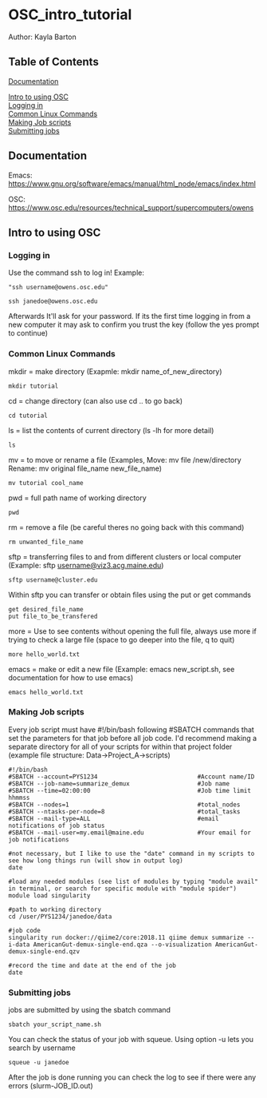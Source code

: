 # OSC_intro_tutorial
Author: Kayla Barton 
## Table of Contents
<a href="#Documentation">Documentation</a></br>

<a href="#Intro to using OSC">Intro to using OSC</a></br>
<a href="#Logging in">Logging in</a></br>
<a href="#Common Linux Commands">Common Linux Commands</a></br>
<a href="#Making Job scripts">Making Job scripts</a></br>
<a href="#Submitting jobs">Submitting jobs</a></br>

## <a name="Documentation">Documentation</a>
Emacs: https://www.gnu.org/software/emacs/manual/html_node/emacs/index.html

OSC: https://www.osc.edu/resources/technical_support/supercomputers/owens

## <a name="Intro to using OSC">Intro to using OSC</a>

### <a name="Logging in">Logging in</a>
Use the command ssh to log in!  Example:
```{bash eval=FALSE}
"ssh username@owens.osc.edu"

ssh janedoe@owens.osc.edu
```
Afterwards It'll ask for your password. If its the first time logging in from a new computer it may ask to confirm you trust the key (follow the yes prompt to continue)

### <a name="Common Linux Commands">Common Linux Commands</a>
mkdir = make directory (Exapmle: mkdir name_of_new_directory)
```{bash eval=FALSE}
mkdir tutorial
```
cd = change directory (can also use cd .. to go back)
```{bash eval=FALSE}
cd tutorial
```
ls = list the contents of current directory (ls -lh for more detail)
```{bash eval=FALSE}
ls
```
mv = to move or rename a file (Examples, Move: mv file /new/directory Rename: mv original file_name new_file_name)
```{bash eval=FALSE}
mv tutorial cool_name
```
pwd = full path name of working directory
```{bash eval=FALSE}
pwd
```
rm = remove a file (be careful theres no going back with this command)
```{bash eval=FALSE}
rm unwanted_file_name
```
sftp = transferring files to and from different clusters or local computer (Example: sftp username@viz3.acg.maine.edu)
```{bash eval=FALSE}
sftp username@cluster.edu
```
Within sftp you can transfer or obtain files using the put or get commands
```{bash eval=FALSE}
get desired_file_name
put file_to_be_transfered
```
more = Use to see contents without opening the full file, always use more if trying to check a large file (space to go deeper into the file, q to quit)
```{bash eval=FALSE}
more hello_world.txt
```
emacs = make or edit a new file (Example: emacs new_script.sh, see documentation for how to use emacs)
```{bash eval=FALSE}
emacs hello_world.txt
```

### <a name="Making Job scripts">Making Job scripts</a>
Every job script must have #!/bin/bash following #SBATCH commands that set the parameters for that job before all job code. I'd recommend making a separate directory for all of your scripts for within that project folder (example file structure: Data->Project_A->scripts)
```{bash eval=FALSE}
#!/bin/bash
#SBATCH --account=PYS1234                            #Account name/ID
#SBATCH --job-name=summarize_demux                   #Job name
#SBATCH --time=02:00:00                              #Job time limit hhmmss
#SBATCH --nodes=1                                    #total_nodes
#SBATCH --ntasks-per-node=8                          #total_tasks
#SBATCH --mail-type=ALL                              #email notifications of job status 
#SBATCH --mail-user=my.email@maine.edu               #Your email for job notifications     

#not necessary, but I like to use the "date" command in my scripts to see how long things run (will show in output log)
date  

#load any needed modules (see list of modules by typing "module avail" in terminal, or search for specific module with "module spider")
module load singularity     

#path to working directory
cd /user/PYS1234/janedoe/data   

#job code
singularity run docker://qiime2/core:2018.11 qiime demux summarize --i-data AmericanGut-demux-single-end.qza --o-visualization AmericanGut-demux-single-end.qzv  

#record the time and date at the end of the job
date    

```

### <a name="Submitting jobs">Submitting jobs</a>
jobs are submitted by using the sbatch command 
```{bash eval=FALSE}
sbatch your_script_name.sh
```

You can check the status of your job with squeue. Using option -u lets you search by username 
```{bash eval=FALSE}
squeue -u janedoe
```

After the job is done running you can check the log to see if there were any errors (slurm-JOB_ID.out)


